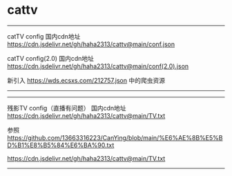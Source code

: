# cattv
***
catTV config
国内cdn地址   https://cdn.jsdelivr.net/gh/haha2313/cattv@main/conf.json


catTV config(2.0)
国内cdn地址   https://cdn.jsdelivr.net/gh/haha2313/cattv@main/conf(2.0).json

新引入 https://wds.ecsxs.com/212757.json 中的爬虫资源


***
***


残影TV config（直播有问题）
国内cdn地址  https://cdn.jsdelivr.net/gh/haha2313/cattv@main/TV.txt

参照 https://github.com/13663316223/CanYing/blob/main/%E6%AE%8B%E5%BD%B1%E8%B5%84%E6%BA%90.txt

https://cdn.jsdelivr.net/gh/haha2313/cattv@main/TV.txt
***
